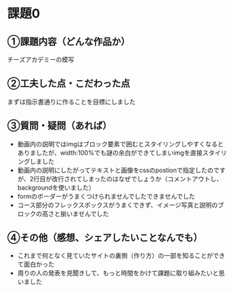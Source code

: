 # 課題0
## ①課題内容（どんな作品か）
チーズアカデミーの模写

## ②工夫した点・こだわった点
まずは指示書通りに作ることを目標にしました

## ③質問・疑問（あれば）
- 動画内の説明ではimgはブロック要素で囲むとスタイリングしやすくなるとありましたが、width:100%でも謎の余白ができてしまいimgを直接スタイリングしました
- 動画内の説明にしたがってテキストと画像をcssのpostionで指定したのですが、2行目が改行されてしまったのはなぜでしょうか（コメントアウトし、backgroundを使いました）
- formのボーダーがうまくつけられませんでしたできませんでした
- コース部分のフレックスボックスがうまくできず、イメージ写真と説明のブロックの高さと揃いませんでした

## ④その他（感想、シェアしたいことなんでも）
- これまで何となく見ていたサイトの裏側（作り方）の一部を知ることができて面白かった
- 周りの人の発表を見聞きして、もっと時間をかけて課題に取り組みたいと思いました
    